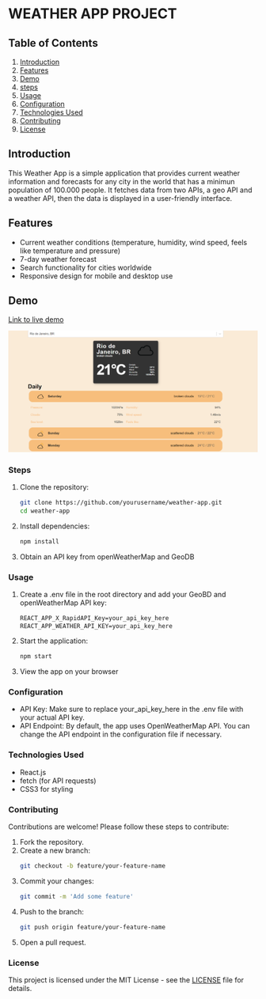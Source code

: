 # WEATHER APP PROJECT

## Table of Contents
1. [Introduction](#introduction)
2. [Features](#features)
3. [Demo](#demo)
4. [steps](#steps)
5. [Usage](#usage)
6. [Configuration](#configuration)
7. [Technologies Used](#technologies-used)
8. [Contributing](#contributing)
9. [License](#license)

## Introduction
This Weather App is a simple application that provides current weather information and forecasts for any city in the world that has a minimun population of 100.000 people. It fetches data from two APIs, a geo API and a weather API, then the data is displayed in a user-friendly interface.

## Features
- Current weather conditions (temperature, humidity, wind speed, feels like temperature and pressure)
- 7-day weather forecast
- Search functionality for cities worldwide
- Responsive design for mobile and desktop use

## Demo
[Link to live demo](https://bertholo.github.io/weather-app/)

![Weather App Screenshot](public\screenshot\weather-app-pic.png)

### Steps
1. Clone the repository:
   ```bash
   git clone https://github.com/yourusername/weather-app.git
   cd weather-app
2. Install dependencies:
   ```bash
   npm install
3. Obtain an API key from openWeatherMap and GeoDB

### Usage
1. Create a .env file in the root directory and add your GeoBD and openWeatherMap API key:

   ```env
   REACT_APP_X_RapidAPI_Key=your_api_key_here
   REACT_APP_WEATHER_API_KEY=your_api_key_here
2. Start the application:

   ```bash
   npm start
3. View the app on your browser

### Configuration
* API Key: Make sure to replace your_api_key_here in the .env file with your actual API key.
* API Endpoint: By default, the app uses OpenWeatherMap API. You can change the API endpoint in the configuration file if necessary.

### Technologies Used
* React.js
* fetch (for API requests)
* CSS3 for styling

### Contributing
Contributions are welcome! Please follow these steps to contribute:

1. Fork the repository.
2. Create a new branch:
   ```bash
   git checkout -b feature/your-feature-name
3. Commit your changes:
   ```bash
   git commit -m 'Add some feature'
4. Push to the branch:
   ```bash
   git push origin feature/your-feature-name
5. Open a pull request.

### License
This project is licensed under the MIT License - see the [LICENSE](LICENSE) file for details.
